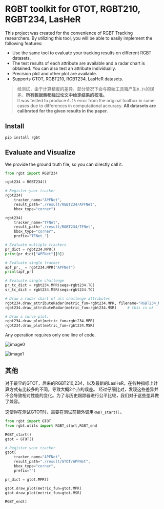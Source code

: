 
# RGBT toolkit for GTOT, RGBT210, RGBT234, LasHeR

This project was created for the convenience of RGBT Tracking researchers. By utilizing this tool, you will be able to easily implement the following features:

- Use the same tool to evaluate your tracking results on different RGBT datasets.
- The test results of each attribute are available and a radar chart is obtained. You can also test an attribute individually.
- Precision plot and other plot are available.
- Supports GTOT, RGBT210, RGBT234, LasHeR datasets.

> 经测试，由于计算精度的差异，部分情况下会与原始工具箱产生`0.1%`的误差。**所有数据集都经过论文中给定结果的校准。** <br>
> It was tested to produce `0.1%` error from the original toolbox in some cases due to differences in computational accuracy. **All datasets are calibrated for the given results in the paper.**


## Install

```
pip install rgbt
```

## Evaluate and Visualize

We provide the ground truth file, so you can directly call it.

```python
from rgbt import RGBT234

rgbt234 = RGBT234()

# Register your tracker
rgbt234(
    tracker_name="APFNet", 
    result_path="./result/RGBT234/APFNet", 
    bbox_type="corner")

rgbt234(
    tracker_name="TFNet", 
    result_path="./result/RGBT234/TFNet", 
    bbox_type="corner",
    prefix="TFNet_")

# Evaluate multiple trackers
pr_dict = rgbt234.MPR()
print(pr_dict["APFNet"][0])

# Evaluate single tracker
apf_pr,_ = rgbt234.MPR("APFNet")
print(apf_pr)

# Evaluate single challenge
pr_tc_dict = rgbt234.MPR(seqs=rgbt234.TC)
sr_tc_dict = rgbt234.MSR(seqs=rgbt234.TC)

# Draw a radar chart of all challenge attributes
rgbt234.draw_attributeRadar(metric_fun=rgbt234.MPR, filename="RGBT234_MPR_radar.png")
rgbt234.draw_attributeRadar(metric_fun=rgbt234.MSR)     # this is ok

# Draw a curve plot.
rgbt234.draw_plot(metric_fun=rgbt234.MPR)
rgbt234.draw_plot(metric_fun=rgbt234.MSR)
```

Any operation requires only one line of code.

![image0](RGBT234_MSR_radar.png)

![image1](RGBT234_MSR_plot.png)


## 其他

对于最早的GTOT，后来的RGBT210,234，以及最新的LasHeR，在各种指标上计算方式有比较多的不同，导致大概2个点的误差。
经过仔细比对，发现这些差异并不会导致相对性能的变化。为了与历史跟踪器进行公平比较，我们对于这些差异做了兼容。

这使得在测试GTOT时，需要在测试前额外调用`RGBT_start()`。

```python
from rgbt import GTOT
from rgbt.utils import RGBT_start,RGBT_end

RGBT_start()
gtot = GTOT()

# Register your tracker
gtot(
    tracker_name="APFNet",
    result_path="./result/GTOT/APFNet", 
    bbox_type="corner",
    prefix="")

pr_dict = gtot.MPR()

gtot.draw_plot(metric_fun=gtot.MPR)
gtot.draw_plot(metric_fun=gtot.MSR)

RGBT_end()
```